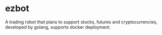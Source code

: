 # ezbot

A trading robot that plans to support stocks, futures and cryptocurrencies, developed by golang, supports docker deployment.
